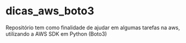 # dicas_aws_boto3
Repositório tem como finalidade de ajudar em algumas tarefas na aws, utilizando a AWS SDK em Python (Boto3)
